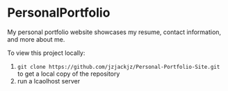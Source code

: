 # PersonalPortfolio

My personal portfolio website showcases my resume, contact information, and more about me.

To view this project locally:
1. ```git clone https://github.com/jzjackjz/Personal-Portfolio-Site.git``` to get a local copy of the repository
2. run a lcaolhost server
